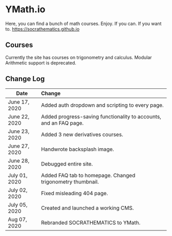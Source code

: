 # YMath.io
Here, you can find a bunch of math courses. Enjoy. If you can. If you want to. 
https://socrathematics.github.io
## Courses
Currently the site has courses on trigonometry and calculus. Modular Arithmetic support is deprecated.
## Change Log
| Date   |      Change    | 
|---|:---|
|June 17, 2020 | Added auth dropdown and scripting to every page. | 
|June 22, 2020 | Added progress-saving functionality to accounts, and an FAQ page. |
|June 23, 2020 | Added 3 new derivatives courses. |
|June 27, 2020 | Handwrote backsplash image. |
|June 28, 2020 | Debugged entire site. |
|July 01, 2020 | Added FAQ tab to homepage. Changed trigonometry thumbnail. |
|July 02, 2020 | Fixed misleading 404 page. |
|July 05, 2020 | Created and launched a working CMS. |
|Aug  07, 2020 | Rebranded SOCRATHEMATICS to YMath. |

